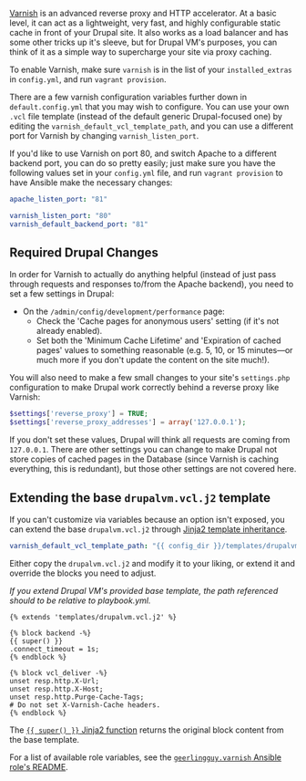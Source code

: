 [Varnish](https://www.varnish-software.com/) is an advanced reverse proxy and HTTP accelerator. At a basic level, it can act as a lightweight, very fast, and highly configurable static cache in front of your Drupal site. It also works as a load balancer and has some other tricks up it's sleeve, but for Drupal VM's purposes, you can think of it as a simple way to supercharge your site via proxy caching.

To enable Varnish, make sure `varnish` is in the list of your `installed_extras` in `config.yml`, and run `vagrant provision`.

There are a few varnish configuration variables further down in `default.config.yml` that you may wish to configure. You can use your own `.vcl` file template (instead of the default generic Drupal-focused one) by editing the `varnish_default_vcl_template_path`, and you can use a different port for Varnish by changing `varnish_listen_port`.

If you'd like to use Varnish on port 80, and switch Apache to a different backend port, you can do so pretty easily; just make sure you have the following values set in your `config.yml` file, and run `vagrant provision` to have Ansible make the necessary changes:

```yaml
apache_listen_port: "81"

varnish_listen_port: "80"
varnish_default_backend_port: "81"
```

## Required Drupal Changes

In order for Varnish to actually do anything helpful (instead of just pass through requests and responses to/from the Apache backend), you need to set a few settings in Drupal:


  - On the `/admin/config/development/performance` page:
    - Check the 'Cache pages for anonymous users' setting (if it's not already enabled).
    - Set both the 'Minimum Cache Lifetime' and 'Expiration of cached pages' values to something reasonable (e.g. 5, 10, or 15 minutes—or much more if you don't update the content on the site much!).

You will also need to make a few small changes to your site's `settings.php` configuration to make Drupal work correctly behind a reverse proxy like Varnish:

```php
$settings['reverse_proxy'] = TRUE;
$settings['reverse_proxy_addresses'] = array('127.0.0.1');
```

If you don't set these values, Drupal will think all requests are coming from `127.0.0.1`. There are other settings you can change to make Drupal not store copies of cached pages in the Database (since Varnish is caching everything, this is redundant), but those other settings are not covered here.

## Extending the base `drupalvm.vcl.j2` template

If you can't customize via variables because an option isn't exposed, you can extend the base `drupalvm.vcl.j2` through [Jinja2 template inheritance](http://jinja.pocoo.org/docs/2.9/templates/#template-inheritance).

```yaml
varnish_default_vcl_template_path: "{{ config_dir }}/templates/drupalvm.vcl.j2"
```

Either copy the `drupalvm.vcl.j2` and modify it to your liking, or extend it and override the blocks you need to adjust.

_If you extend Drupal VM's provided base template, the path referenced should to be relative to playbook.yml._

```
{% extends 'templates/drupalvm.vcl.j2' %}

{% block backend -%}
{{ super() }}
.connect_timeout = 1s;
{% endblock %}

{% block vcl_deliver -%}
unset resp.http.X-Url;
unset resp.http.X-Host;
unset resp.http.Purge-Cache-Tags;
# Do not set X-Varnish-Cache headers.
{% endblock %}
```

The [`{{ super() }}` Jinja2 function](http://jinja.pocoo.org/docs/2.9/templates/#super-blocks) returns the original block content from the base template.

For a list of available role variables, see the [`geerlingguy.varnish` Ansible role's README](https://github.com/geerlingguy/ansible-role-varnish#readme).
